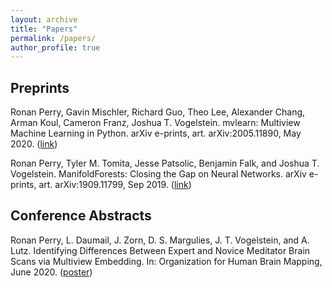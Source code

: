 ```yaml
---
layout: archive
title: "Papers"
permalink: /papers/
author_profile: true
---
```


## Preprints
Ronan Perry, Gavin Mischler, Richard Guo, Theo Lee, Alexander Chang, Arman Koul, Cameron Franz, Joshua T. Vogelstein. mvlearn: Multiview Machine Learning in Python. arXiv e-prints, art. arXiv:2005.11890, May 2020. ([link](https://arxiv.org/abs/2005.11890))

Ronan Perry, Tyler M. Tomita, Jesse Patsolic, Benjamin Falk, and Joshua T. Vogelstein. ManifoldForests: Closing the Gap on Neural Networks. arXiv e-prints, art. arXiv:1909.11799, Sep 2019. ([link](https://arxiv.org/abs/1909.11799))

## Conference Abstracts
Ronan Perry, L. Daumail, J. Zorn, D. S. Margulies, J. T. Vogelstein, and A. Lutz. Identifying Differences Between
Expert and Novice Meditator Brain Scans via Multiview Embedding. In: Organization for Human Brain Mapping, June 2020. ([poster](../files/ohbm2020_poster_rperry.pdf))
